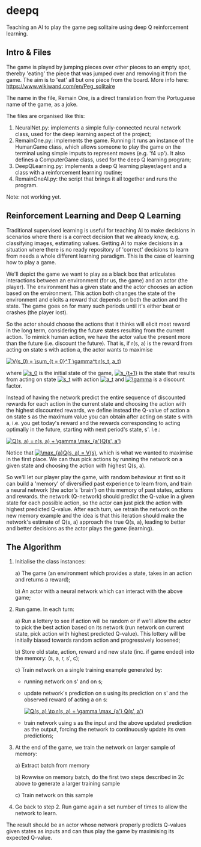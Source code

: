 # deepq

Teaching an AI to play the game peg solitaire using deep Q reinforcement learning.

## Intro & Files

The game is played by jumping pieces over other pieces to an empty spot, thereby 'eating' the piece that was jumped over and removing it from the game. The aim is to 'eat' all but one piece from the board. More info here: https://www.wikiwand.com/en/Peg_solitaire

The name in the file, Remain One, is a direct translation from the Portuguese name of the game, as a joke.

The files are organised like this:
1. NeuralNet.py: implements a simple fully-connected neural network class, used for the deep learning aspect of the project;
2. RemainOne.py: implements the game. Running it runs an instance of the HumanGame class, which allows someone to play the game on the terminal using simple imputs to represent moves (e.g. 'f4 up'). It also defines a ComputerGame class, used for the deep Q learning program;
3. DeepQLearning.py: implements a deep Q learning player/agent and a class with a reinforcement learning routine;
4. RemainOneAI.py: the script that brings it all together and runs the program.

Note: not working yet.


## Reinforcement Learning and Deep Q Learning

Traditional supervised learning is useful for teaching AI to make decisions in scenarios where there is a correct decision that we already know, e.g. classifying images, estimating values. Getting AI to make decisions in a situation where there is no ready repository of 'correct' decisions to learn from needs a whole different learning paradigm. This is the case of learning how to play a game.

We'll depict the game we want to play as a black box that articulates interactions between an environment (for us, the game) and an actor (the player). The environment has a given state and the actor chooses an action based on the environment. This action both changes the state of the environment and elicits a reward that depends on both the action and the state. The game goes on for many such periods until it's either beat or crashes (the player lost).

So the actor should choose the actions that it thinks will elicit most reward in the long term, considering the future states resulting from the current action. To mimick human action, we have the actor value the present more than the future (i.e. discount the future). That is, if r(s, a) is the reward from acting on state s with action a, the actor wants to maximise

<a href="https://www.codecogs.com/eqnedit.php?latex=V(s_0)&space;=&space;\sum_{t&space;=&space;0}^T&space;\gamma^t&space;r(s_t,&space;a_t)" target="_blank"><img src="https://latex.codecogs.com/gif.latex?V(s_0)&space;=&space;\sum_{t&space;=&space;0}^T&space;\gamma^t&space;r(s_t,&space;a_t)" title="V(s_0) = \sum_{t = 0}^T \gamma^t r(s_t, a_t)" /></a>

where <a href="https://www.codecogs.com/eqnedit.php?latex=s_0" target="_blank"><img src="https://latex.codecogs.com/gif.latex?s_0" title="s_0" /></a> is the initial state of the game, <a href="https://www.codecogs.com/eqnedit.php?latex=s_{t&plus;1}" target="_blank"><img src="https://latex.codecogs.com/gif.latex?s_{t&plus;1}" title="s_{t+1}" /></a> is the state that results from acting on state <a href="https://www.codecogs.com/eqnedit.php?latex=s_t" target="_blank"><img src="https://latex.codecogs.com/gif.latex?s_t" title="s_t" /></a> with action <a href="https://www.codecogs.com/eqnedit.php?latex=a_t" target="_blank"><img src="https://latex.codecogs.com/gif.latex?a_t" title="a_t" /></a> and <a href="https://www.codecogs.com/eqnedit.php?latex=\gamma" target="_blank"><img src="https://latex.codecogs.com/gif.latex?\gamma" title="\gamma" /></a> is a discount factor.

Instead of having the network predict the entire sequence of discounted rewards for each action in the current state and choosing the action with the highest discounted rewards, we define instead the Q-value of action a on state s as the maximum value you can obtain after acting on state s with a, i.e. you get today's reward and the rewards corresponding to acting optimally in the future, starting with next period's state, s'. I.e.:

<a href="https://www.codecogs.com/eqnedit.php?latex=Q(s,&space;a)&space;=&space;r(s,&space;a)&space;&plus;&space;\gamma&space;\max_{a'}Q(s',&space;a')" target="_blank"><img src="https://latex.codecogs.com/gif.latex?Q(s,&space;a)&space;=&space;r(s,&space;a)&space;&plus;&space;\gamma&space;\max_{a'}Q(s',&space;a')" title="Q(s, a) = r(s, a) + \gamma \max_{a'}Q(s', a')" /></a>

Notice that <a href="https://www.codecogs.com/eqnedit.php?latex=\max_{a}Q(s,&space;a)&space;=&space;V(s)" target="_blank"><img src="https://latex.codecogs.com/gif.latex?\max_{a}Q(s,&space;a)&space;=&space;V(s)" title="\max_{a}Q(s, a) = V(s)" /></a>, which is what we wanted to maximise in the first place. We can thus pick actions by running the network on a given state and choosing the action with highest Q(s, a).

So we'll let our player play the game, with random behaviour at first so it can build a 'memory' of diversified past experience to learn from, and train a neural network (the actor's 'brain') on this memory of past states, actions and rewards. the network (Q-network) should predict the Q-value in a given state for each possible action, so the actor can just pick the action with highest predicted Q-value. After each turn, we retrain the network on the new memory example and the idea is that this iteration should make the network's estimate of Q(s, a) approach the true Q(s, a), leading to better and better decisions as the actor plays the game (learning).

## The Algorithm

1. Initialise the class instances:

   a) The game (an environment which provides a state, takes in an action and returns a reward);

   b) An actor with a neural network which can interact with the above game;
2. Run game. In each turn:
   
   a) Run a lottery to see if action will be random or if we'll allow the actor to pick the best action based on its network (run network on current state, pick action with highest predicted Q-value). This lottery will be initially biased towards random action and progressively loosened;
   
   b) Store old state, action, reward and new state (inc. if game ended) into the memory: (s, a, r, s', c);
   
   c) Train network on a single training example generated by:
      
      - running network on s' and on s;
       
      - update network's prediction on s using its prediction on s' and the observed reward of acting a on s:
         
         <a href="https://www.codecogs.com/eqnedit.php?latex=Q(s,&space;a)&space;\to&space;r(s,&space;a)&space;&plus;&space;\gamma&space;\max_{a'}&space;Q(s',&space;a')" target="_blank"><img src="https://latex.codecogs.com/gif.latex?Q(s,&space;a)&space;\to&space;r(s,&space;a)&space;&plus;&space;\gamma&space;\max_{a'}&space;Q(s',&space;a')" title="Q(s, a) \to r(s, a) + \gamma \max_{a'} Q(s', a')" /></a>
       
      - train network using s as the input and the above updated prediction as the output, forcing the network to continuously update its own predictions; 

3. At the end of the game, we train the network on larger sample of memory:
   
   a) Extract batch from memory
   
   b) Rowwise on memory batch, do the first two steps described in 2c above to generate a larger training sample
   
   c) Train network on this sample

4. Go back to step 2. Run game again a set number of times to allow the network to learn.

The result should be an actor whose network properly predicts Q-values given states as inputs and can thus play the game by maximising its expected Q-value.

